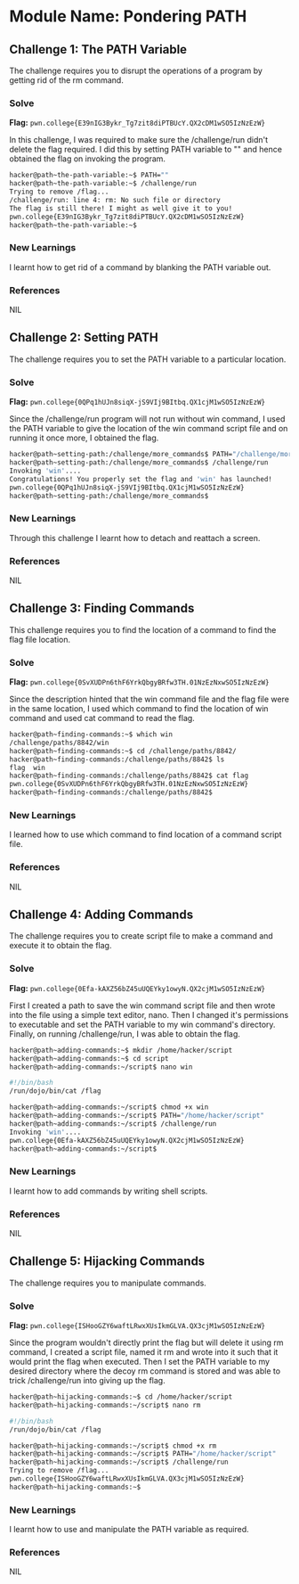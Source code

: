 # Module Name: Pondering PATH

## Challenge 1: The PATH Variable
The challenge requires you to disrupt the operations of a program by getting rid of the rm command.

### Solve
**Flag:** `pwn.college{E39nIG3Bykr_Tg7zit8diPTBUcY.QX2cDM1wSO5IzNzEzW}`

In this challenge, I was required to make sure the /challenge/run didn't delete the flag required. I did this by setting PATH variable to "" and hence obtained the flag on invoking the program.

```bash
hacker@path~the-path-variable:~$ PATH=""
hacker@path~the-path-variable:~$ /challenge/run
Trying to remove /flag...
/challenge/run: line 4: rm: No such file or directory
The flag is still there! I might as well give it to you!
pwn.college{E39nIG3Bykr_Tg7zit8diPTBUcY.QX2cDM1wSO5IzNzEzW}
hacker@path~the-path-variable:~$

```

### New Learnings
I learnt how to get rid of a command by blanking the PATH variable out.

### References 
NIL

## Challenge 2: Setting PATH
The challenge requires you to set the PATH variable to a particular location.

### Solve
**Flag:** `pwn.college{0QPq1hUJn8siqX-jS9VIj9BItbq.QX1cjM1wSO5IzNzEzW}`

Since the /challenge/run program will not run without win command, I used the PATH variable to give the location of the win command script file and on running it once more, I obtained the flag.


```bash
hacker@path~setting-path:/challenge/more_commands$ PATH="/challenge/more_commands/"
hacker@path~setting-path:/challenge/more_commands$ /challenge/run
Invoking 'win'....
Congratulations! You properly set the flag and 'win' has launched!
pwn.college{0QPq1hUJn8siqX-jS9VIj9BItbq.QX1cjM1wSO5IzNzEzW}
hacker@path~setting-path:/challenge/more_commands$
```

### New Learnings
Through this challenge I learnt how to detach and reattach a screen.

### References 
NIL

## Challenge 3: Finding Commands
This challenge requires you to find the location of a command to find the flag file location.

### Solve
**Flag:** `pwn.college{0SvXUDPn6thF6YrkQbgyBRfw3TH.01NzEzNxwSO5IzNzEzW}`

Since the description hinted that the win command file and the flag file were in the same location, I used which command to find the location of win command and used cat command to read the flag.

```bash
hacker@path~finding-commands:~$ which win
/challenge/paths/8842/win
hacker@path~finding-commands:~$ cd /challenge/paths/8842/
hacker@path~finding-commands:/challenge/paths/8842$ ls
flag  win
hacker@path~finding-commands:/challenge/paths/8842$ cat flag
pwn.college{0SvXUDPn6thF6YrkQbgyBRfw3TH.01NzEzNxwSO5IzNzEzW}
hacker@path~finding-commands:/challenge/paths/8842$
```

### New Learnings
I learned how to use which command to find location of a command script file.

### References 
NIL

## Challenge 4: Adding Commands
The challenge requires you to create script file to make a command and execute it to obtain the flag.

### Solve
**Flag:** `pwn.college{0Efa-kAXZ56bZ45uUQEYky1owyN.QX2cjM1wSO5IzNzEzW}`

First I created a path to save the win command script file and then wrote into the file using a simple text editor, nano. Then I changed it's permissions to executable and set the PATH variable to my win command's directory. Finally, on running /challenge/run, I was able to obtain the flag.

```bash
hacker@path~adding-commands:~$ mkdir /home/hacker/script
hacker@path~adding-commands:~$ cd script
hacker@path~adding-commands:~/script$ nano win

#!/bin/bash
/run/dojo/bin/cat /flag

hacker@path~adding-commands:~/script$ chmod +x win
hacker@path~adding-commands:~/script$ PATH="/home/hacker/script"
hacker@path~adding-commands:~/script$ /challenge/run
Invoking 'win'....
pwn.college{0Efa-kAXZ56bZ45uUQEYky1owyN.QX2cjM1wSO5IzNzEzW}
hacker@path~adding-commands:~/script$
```

### New Learnings
I learnt how to add commands by writing shell scripts. 

### References 
NIL

## Challenge 5: Hijacking Commands
The challenge requires you to manipulate commands.

### Solve
**Flag:** `pwn.college{ISHooGZY6waftLRwxXUsIkmGLVA.QX3cjM1wSO5IzNzEzW}`

Since the program wouldn't directly print the flag but will delete it using rm command, I created a script file, named it rm and wrote into it such that it would print the flag when executed. Then I set the PATH variable to my desired directory where the decoy rm command is stored and was able to trick /challenge/run into giving up the flag.

```bash
hacker@path~hijacking-commands:~$ cd /home/hacker/script
hacker@path~hijacking-commands:~/script$ nano rm

#!/bin/bash
/run/dojo/bin/cat /flag

hacker@path~hijacking-commands:~/script$ chmod +x rm
hacker@path~hijacking-commands:~/script$ PATH="/home/hacker/script"
hacker@path~hijacking-commands:~/script$ /challenge/run
Trying to remove /flag...
pwn.college{ISHooGZY6waftLRwxXUsIkmGLVA.QX3cjM1wSO5IzNzEzW}
hacker@path~hijacking-commands:~$
```

### New Learnings
I learnt how to use and manipulate the PATH variable as required.

### References 
NIL
